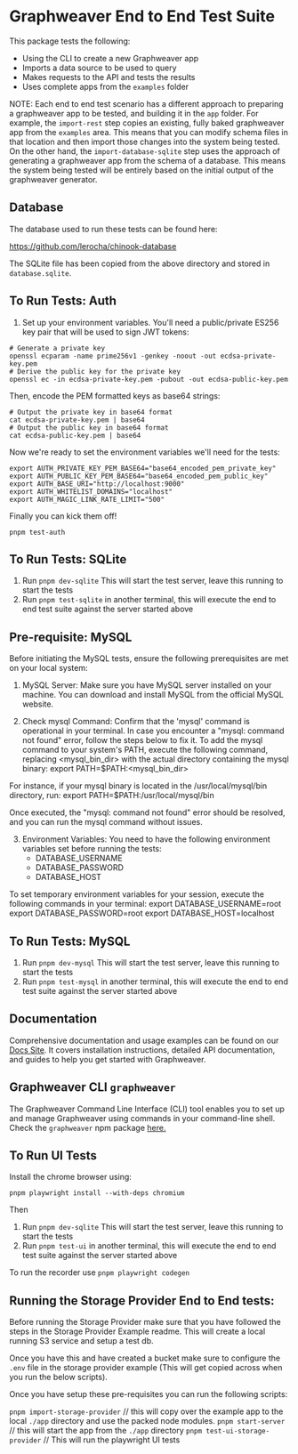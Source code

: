 # Graphweaver End to End Test Suite

This package tests the following:

- Using the CLI to create a new Graphweaver app
- Imports a data source to be used to query
- Makes requests to the API and tests the results
- Uses complete apps from the `examples` folder

NOTE: Each end to end test scenario has a different approach to preparing a graphweaver app to be tested, and building it in the `app` folder. For example, the `import-rest` step copies an existing, fully baked graphweaver app from the `examples` area. This means that you can modify schema files in that location and then import those changes into the system being tested. On the other hand, the `import-database-sqlite` step uses the approach of generating a graphweaver app from the schema of a database. This means the system being tested will be entirely based on the initial output of the graphweaver generator.

## Database

The database used to run these tests can be found here:

https://github.com/lerocha/chinook-database

The SQLite file has been copied from the above directory and stored in `database.sqlite`.

## To Run Tests: Auth

1. Set up your environment variables. You'll need a public/private ES256 key pair that will be used to sign JWT tokens:

```
# Generate a private key
openssl ecparam -name prime256v1 -genkey -noout -out ecdsa-private-key.pem
# Derive the public key for the private key
openssl ec -in ecdsa-private-key.pem -pubout -out ecdsa-public-key.pem
```

Then, encode the PEM formatted keys as base64 strings:

```
# Output the private key in base64 format
cat ecdsa-private-key.pem | base64
# Output the public key in base64 format
cat ecdsa-public-key.pem | base64
```

Now we're ready to set the environment variables we'll need for the tests:

```console
export AUTH_PRIVATE_KEY_PEM_BASE64="base64_encoded_pem_private_key"
export AUTH_PUBLIC_KEY_PEM_BASE64="base64_encoded_pem_public_key"
export AUTH_BASE_URI="http://localhost:9000"
export AUTH_WHITELIST_DOMAINS="localhost"
export AUTH_MAGIC_LINK_RATE_LIMIT="500"
```

Finally you can kick them off!

```console
pnpm test-auth
```

## To Run Tests: SQLite

1. Run `pnpm dev-sqlite` This will start the test server, leave this running to start the tests
2. Run `pnpm test-sqlite` in another terminal, this will execute the end to end test suite against the server started above

## Pre-requisite: MySQL

Before initiating the MySQL tests, ensure the following prerequisites are met on your local system:

1. MySQL Server: Make sure you have MySQL server installed on your machine. You can download and install MySQL from the official MySQL website.

2. Check mysql Command: Confirm that the 'mysql' command is operational in your terminal. In case you encounter a "mysql: command not found" error, follow the steps below to fix it.
   To add the mysql command to your system's PATH, execute the following command, replacing <mysql_bin_dir> with the actual directory containing the mysql binary:
   export PATH=$PATH:<mysql_bin_dir>

For instance, if your mysql binary is located in the /usr/local/mysql/bin directory, run:
export PATH=$PATH:/usr/local/mysql/bin

Once executed, the "mysql: command not found" error should be resolved, and you can run the mysql command without issues.

3. Environment Variables: You need to have the following environment variables set before running the tests:
   - DATABASE_USERNAME
   - DATABASE_PASSWORD
   - DATABASE_HOST

To set temporary environment variables for your session, execute the following commands in your terminal:
export DATABASE_USERNAME=root
export DATABASE_PASSWORD=root
export DATABASE_HOST=localhost

## To Run Tests: MySQL

1. Run `pnpm dev-mysql` This will start the test server, leave this running to start the tests
2. Run `pnpm test-mysql` in another terminal, this will execute the end to end test suite against the server started above

## Documentation

Comprehensive documentation and usage examples can be found on our [Docs Site](https://graphweaver.com/docs). It covers installation instructions, detailed API documentation, and guides to help you get started with Graphweaver.

## Graphweaver CLI `graphweaver`

The Graphweaver Command Line Interface (CLI) tool enables you to set up and manage Graphweaver using commands in your command-line shell. Check the `graphweaver` npm package [here.](https://www.npmjs.com/package/graphweaver)

## To Run UI Tests

Install the chrome browser using:

`pnpm playwright install --with-deps chromium`

Then

1. Run `pnpm dev-sqlite` This will start the test server, leave this running to start the tests
2. Run `pnpm test-ui` in another terminal, this will execute the end to end test suite against the server started above

To run the recorder use `pnpm playwright codegen`

## Running the Storage Provider End to End tests:

Before running the Storage Provider make sure that you have followed the steps in the Storage Provider Example readme. This will create a local running S3 service and setup a test db.

Once you have this and have created a bucket make sure to configure the `.env` file in the storage provider example (This will get copied across when you run the below scripts).

Once you have setup these pre-requisites you can run the following scripts:

`pnpm import-storage-provider` // this will copy over the example app to the local `./app` directory and use the packed node modules.
`pnpm start-server` // this will start the app from the `./app` directory
`pnpm test-ui-storage-provider` // This will run the playwright UI tests
